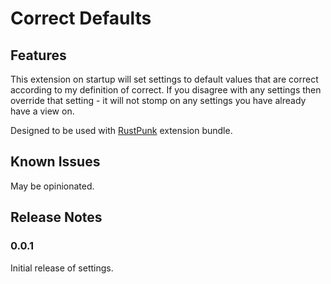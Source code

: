 # Correct Defaults

## Features

This extension on startup will set settings to default values that are correct according to my definition of correct. If you disagree with any settings then override that setting - it will not stomp on any settings you have already have a view on.

Designed to be used with [RustPunk](http://github.com/gilescope/rustpunk) extension bundle.

## Known Issues

May be opinionated.

## Release Notes

### 0.0.1

Initial release of settings.